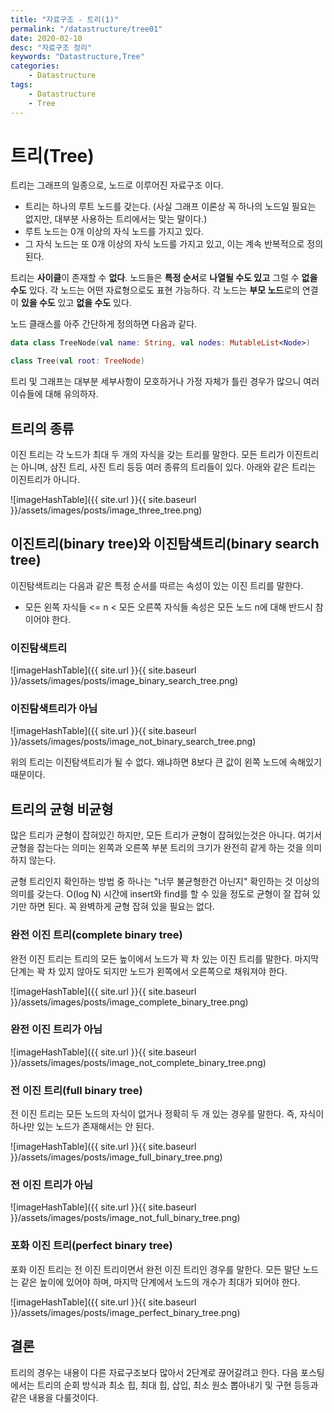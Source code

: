 ```yaml
---
title: "자료구조 - 트리(1)"
permalink: "/datastructure/tree01"
date: 2020-02-10
desc: "자료구조 정리"
keywords: "Datastructure,Tree"
categories: 
    - Datastructure
tags: 
    - Datastructure 
    - Tree
---
```


# 트리(Tree)

트리는 그래프의 일종으로, 노드로 이루어진 자료구조 이다.

* 트리는 하나의 루트 노드를 갖는다. (사실 그래프 이론상 꼭 하나의 노드일 필요는 없지만, 대부분 사용하는 트리에서는 맞는 말이다.)
* 루트 노드는 0개 이상의 자식 노드를 가지고 있다.
* 그 자식 노드는 또 0개 이상의 자식 노드를 가지고 있고, 이는 계속 반복적으로 정의 된다.

트리는 <b>사이클</b>이 존재할 수 <b>없다</b>. 노드들은 <b>특정 순서</b>로 <b>나열될 수도 있고</b> 그럴 수 <b>없을 수도</b> 있다. 각 노드는 어떤 자료형으로도 표현 가능하다. 각 노드는 <b>부모 노드</b>로의 연결이 <b>있을 수도</b> 있고 <b>없을 수도</b> 있다.

노드 클래스를 아주 간단하게 정의하면 다음과 같다.

```kotlin
data class TreeNode(val name: String, val nodes: MutableList<Node>)
```

```kotlin
class Tree(val root: TreeNode)
```

트리 및 그래프는 대부분 세부사항이 모호하거나 가정 자체가 틀린 경우가 많으니 여러 이슈들에 대해 유의하자.

## 트리의 종류

이진 트리는 각 노드가 최대 두 개의 자식을 갖는 트리를 말한다. 모든 트리가 이진트리는 아니며, 삼진 트리, 사진 트리 등등 여러 종류의 트리들이 있다. 아래와 같은 트리는 이진트리가 아니다.

![imageHashTable]({{ site.url }}{{ site.baseurl }}/assets/images/posts/image_three_tree.png)

## 이진트리(binary tree)와 이진탐색트리(binary search tree)

이진탐색트리는 다음과 같은 특정 순서를 따르는 속성이 있는 이진 트리를 말한다.

* 모든 왼쪽 자식들 <= n < 모든 오른쪽 자식들 속성은 모든 노드 n에 대해 반드시 참이어야 한다.

### 이진탐색트리

![imageHashTable]({{ site.url }}{{ site.baseurl }}/assets/images/posts/image_binary_search_tree.png)

### 이진탐색트리가 아님

![imageHashTable]({{ site.url }}{{ site.baseurl }}/assets/images/posts/image_not_binary_search_tree.png)

위의 트리는 이진탐색트리가 될 수 없다. 왜냐하면 8보다 큰 값이 왼쪽 노드에 속해있기 때문이다.

## 트리의 균형 비균형

많은 트리가 균형이 잡혀있긴 하지만, 모든 트리가 균형이 잡혀있는것은 아니다. 여기서 균형을 잡는다는 의미는 왼쪽과 오른쪽 부분 트리의 크기가 완전히 같게 하는 것을 의미하지 않는다.

균형 트리인지 확인하는 방법 중 하나는 "너무 불균형한건 아닌지" 확인하는 것 이상의 의미를 갖는다. O(log N) 시간에 insert와 find를 할 수 있을 정도로 균형이 잘 잡혀 있기만 하면 된다. 꼭 완벽하게 균형 잡혀 있을 필요는 없다.

### 완전 이진 트리(complete binary tree)

완전 이진 트리는 트리의 모든 높이에서 노드가 꽉 차 있는 이진 트리를 말한다. 마지막 단계는 꽉 차 있지 않아도 되지만 노드가 왼쪽에서 오른쪽으로 채워져야 한다.

![imageHashTable]({{ site.url }}{{ site.baseurl }}/assets/images/posts/image_complete_binary_tree.png)

### 완전 이진 트리가 아님

![imageHashTable]({{ site.url }}{{ site.baseurl }}/assets/images/posts/image_not_complete_binary_tree.png)

### 전 이진 트리(full binary tree)

전 이진 트리는 모든 노드의 자식이 없거나 정확히 두 개 있는 경우를 말한다. 즉, 자식이 하나만 있는 노드가 존재해서는 안 된다.

![imageHashTable]({{ site.url }}{{ site.baseurl }}/assets/images/posts/image_full_binary_tree.png)

### 전 이진 트리가 아님

![imageHashTable]({{ site.url }}{{ site.baseurl }}/assets/images/posts/image_not_full_binary_tree.png)

### 포화 이진 트리(perfect binary tree)

포화 이진 트리는 전 이진 트리이면서 완전 이진 트리인 경우를 말한다. 모든 말단 노드는 같은 높이에 있어야 하며, 마지막 단계에서 노드의 개수가 최대가 되어야 한다.

![imageHashTable]({{ site.url }}{{ site.baseurl }}/assets/images/posts/image_perfect_binary_tree.png)


## 결론

트리의 경우는 내용이 다른 자료구조보다 많아서 2단계로 끊어갈려고 한다. 다음 포스팅에서는 트리의 순회 방식과 최소 힙, 최대 힙, 삽입, 최소 원소 뽑아내기 및 구현 등등과 같은 내용을 다룰것이다.